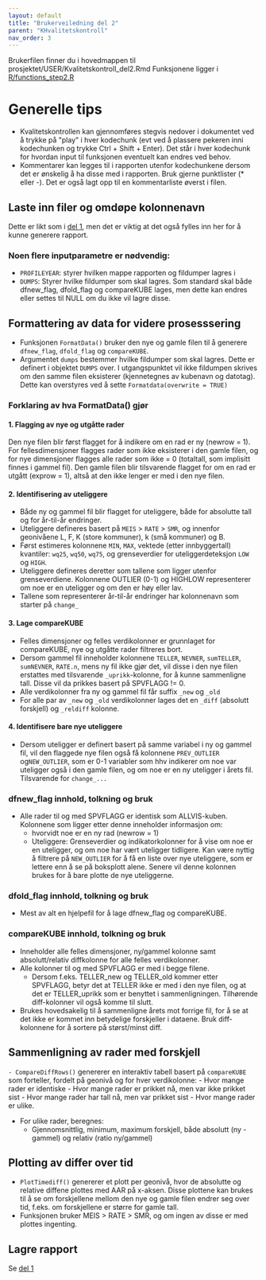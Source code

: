 ```yaml
---
layout: default
title: "Brukerveiledning del 2" 
parent: "KHvalitetskontroll"
nav_order: 3
---
```


Brukerfilen finner du i hovedmappen til prosjektet/USER/Kvalitetskontroll_del2.Rmd
Funksjonene ligger i [R/functions_step2.R](https://github.com/helseprofil/KHvalitetskontroll/blob/main/R/functions_step2.R)

# Generelle tips
- Kvalitetskontrollen kan gjennomføres stegvis nedover i dokumentet ved å trykke på "play" i hver kodechunk (evt ved å plassere pekeren inni kodechunken og trykke Ctrl + Shift + Enter). Det står i hver kodechunk for hvordan input til funksjonen eventuelt kan endres ved behov. 
- Kommentarer kan legges til i rapporten utenfor kodechunkene dersom det er ønskelig å ha disse med i rapporten. Bruk gjerne punktlister (* eller -). Det er også lagt opp til en kommentarliste øverst i filen. 

## Laste inn filer og omdøpe kolonnenavn
Dette er likt som i [del 1](https://helseprofil.github.io/khvalitetskontroll-del1.html), men det er viktig at det også fylles inn her for å kunne generere rapport. 

### Noen flere inputparametre er nødvendig:
- `PROFILEYEAR`: styrer hvilken mappe rapporten og fildumper lagres i
- `DUMPS`: Styrer hvilke fildumper som skal lagres. Som standard skal både dfnew_flag, dfold_flag og compareKUBE lages, men dette kan endres eller settes til NULL om du ikke vil lagre disse. 

## Formattering av data for videre prosesssering
- Funksjonen `FormatData()` bruker den nye og gamle filen til å generere `dfnew_flag`, `dfold_flag` og `compareKUBE`. 
- Argumentet `dumps` bestemmer hvilke fildumper som skal lagres. Dette er definert i objektet `DUMPS` over. I utgangspunktet vil ikke fildumpen skrives om den samme filen eksisterer (kjennetegnes av kubenavn og datotag). Dette kan overstyres ved å sette `Formatdata(overwrite = TRUE)`

### Forklaring av hva FormatData() gjør

#### 1. Flagging av nye og utgåtte rader
Den nye filen blir først flagget for å indikere om en rad er ny (newrow = 1). For fellesdimensjoner flagges rader som ikke eksisterer i den gamle filen, og for nye dimensjoner flagges alle rader som ikke = 0 (totaltall, som implisitt finnes i gammel fil). Den gamle filen blir tilsvarende flagget for om en rad er utgått (exprow = 1), altså at den ikke lenger er med i den nye filen. 

#### 2. Identifisering av uteliggere
- Både ny og gammel fil blir flagget for uteliggere, både for absolutte tall og for år-til-år endringer.
- Uteliggere defineres basert på `MEIS` > `RATE` > `SMR`, og innenfor geonivåene L, F, K (store kommuner), k (små kommuner) og B. 
- Først estimeres kolonnene `MIN`, `MAX`, vektede (etter innbyggertall) kvantiler: `wq25`, `wq50`, `wq75`, og grenseverdier for uteliggerdeteksjon `LOW` og `HIGH`. 
- Uteliggere defineres deretter som tallene som ligger utenfor grenseverdiene. Kolonnene OUTLIER (0-1) og HIGHLOW representerer om noe er en uteligger og om den er høy eller lav.
- Tallene som representerer år-til-år endringer har kolonnenavn som starter på `change_`

#### 3. Lage compareKUBE
- Felles dimensjoner og felles verdikolonner er grunnlaget for compareKUBE, nye og utgåtte rader filtreres bort.
- Dersom gammel fil inneholder kolonnene `TELLER`, `NEVNER`, `sumTELLER`, `sumNEVNER`, `RATE.n`, mens ny fil ikke gjør det, vil disse i den nye filen erstattes med tilsvarende `_uprikk`-kolonne, for å kunne sammenligne tall. Disse vil da prikkes basert på SPVFLAGG != 0. 
- Alle verdikolonner fra ny og gammel fil får suffix `_new` og `_old`
- For alle par av `_new` og `_old` verdikolonner lages det en  `_diff` (absolutt forskjell) og `_reldiff` kolonne. 

#### 4. Identifisere bare nye uteliggere
- Dersom uteligger er definert basert på samme variabel i ny og gammel fil, vil den flaggede nye filen også få kolonnene `PREV_OUTLIER` og`NEW_OUTLIER`, som er 0-1 variabler som hhv indikerer om noe var uteligger også i den gamle filen, og om noe er en ny uteligger i årets fil. Tilsvarende for `change_...` 

### dfnew_flag innhold, tolkning og bruk
- Alle rader til og med SPVFLAGG er identisk som ALLVIS-kuben. Kolonnene som ligger etter denne inneholder informasjon om:
    - hvorvidt noe er en ny rad (newrow = 1)
    - Uteliggere: Grenseverdier og indikatorkolonner for å vise om noe er en uteligger, og om noe har vært uteligger tidligere. Kan være nyttig å filtrere på `NEW_OUTLIER` for å få en liste over nye uteliggere, som er lettere enn å se på boksplott alene. Senere vil denne kolonnen brukes for å bare plotte de nye uteliggerne. 


### dfold_flag innhold, tolkning og bruk
- Mest av alt en hjelpefil for å lage dfnew_flag og compareKUBE. 

### compareKUBE innhold, tolkning og bruk
- Inneholder alle felles dimensjoner, ny/gammel kolonne samt absolutt/relativ diffkolonne for alle felles verdikolonner. 
- Alle kolonner til og med SPVFLAGG er med i begge filene. 
    - Dersom f.eks. TELLER_new og TELLER_old kommer etter SPVFLAGG, betyr det at TELLER ikke er med i den nye filen, og at det er TELLER_uprikk som er benyttet i sammenligningen. Tilhørende diff-kolonner vil også komme til slutt. 
- Brukes hovedsakelig til å sammenligne årets mot forrige fil, for å se at det ikke er kommet inn betydelige forskjeller i dataene. Bruk diff-kolonnene for å sortere på størst/minst diff. 


## Sammenligning av rader med forskjell
`- CompareDiffRows()` genererer en interaktiv tabell basert på `compareKUBE` som forteller, fordelt på geonivå og for hver verdikolonne:
    - Hvor mange rader er identiske
    - Hvor mange rader er prikket nå, men var ikke prikket sist
    - Hvor mange rader har tall nå, men var prikket sist
    - Hvor mange rader er ulike.
- For ulike rader, beregnes:
    - Gjennomsnittlig, minimum, maximum forskjell, både absolutt (ny - gammel) og relativ (ratio ny/gammel)
    
## Plotting av differ over tid
- `PlotTimediff()` genererer et plott per geonivå, hvor de absolutte og relative diffene plottes med AAR på x-aksen. Disse plottene kan brukes til å se om forskjellene mellom den nye og gamle filen endrer seg over tid, f.eks. om forskjellene er større for gamle tall. 
- Funksjonen bruker MEIS > RATE > SMR, og om ingen av disse er med plottes ingenting. 

## Lagre rapport
Se [del 1](https://helseprofil.github.io/khvalitetskontroll-del1.html)




